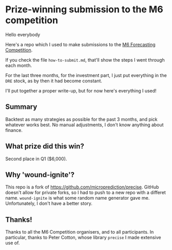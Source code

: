 # Prize-winning submission to the M6 competition

Hello everybody

Here's a repo which I used to make submissions to the [M6 Forecasting Competition](https://m6competition.com).

If you check the file `how-to-submit.md`, that'll show the steps I went through each month.

For the last three months, for the investment part, I just put everything in the `DRE` stock, as by then it had become constant.

I'll put together a proper write-up, but for now here's everything I used!

## Summary

Backtest as many strategies as possible for the past 3 months, and pick whatever works best. No manual adjustments,
I don't know anything about finance.

## What prize did this win?

Second place in Q1 ($6,000).

## Why 'wound-ignite'?

This repo is a fork of https://github.com/microprediction/precise. GitHub doesn't allow for private forks, so
I had to push to a new repo with a differet name. `wound-ignite` is what some random name generator gave me.
Unfortunately, I don't have a better story.

## Thanks!

Thanks to all the M6 Competition organisers, and to all participants. In particular, thanks to Peter Cotton, whose library `precise`
I made extensive use of.
